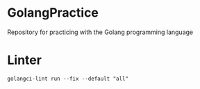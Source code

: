# GolangPractice
Repository for practicing with the Golang programming language

# Linter
```golangci-lint run --fix --default "all"```

